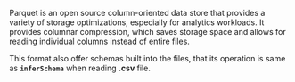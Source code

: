 Parquet is an open source column-oriented data store that provides a variety of storage optimizations, especially for analytics workloads. It provides columnar compression, which saves storage space and allows for reading individual columns instead of entire files.

This format also offer schemas built into the files, that its operation is same as **<code>inferSchema</code>** when reading **.csv** file.